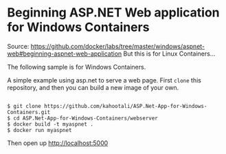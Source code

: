 # Beginning ASP.NET Web application for Windows Containers
Source:  https://github.com/docker/labs/tree/master/windows/aspnet-web#beginning-aspnet-web-application 
But this is for Linux Containers...

The following sample is for Windows Containers.

A simple example using asp.net to serve a web page. First `clone` this repository, and then you can build a new image of your own. 

```

$ git clone https://github.com/kahootali/ASP.Net-App-for-Windows-Containers.git
$ cd ASP.Net-App-for-Windows-Containers/webserver
$ docker build -t myaspnet .
$ docker run myaspnet
```
Then open up [http://localhost:5000](http://localhost:5000)